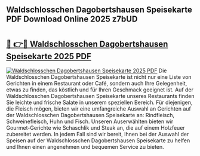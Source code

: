 ## Waldschlosschen Dagobertshausen Speisekarte PDF Download Online 2025 z7bUD

# <h2><a href="http://gcb12n3.nevu.top/?p=Waldschlosschen+Dagobertshausen+Speisekarte">🔗 👉🔴 Waldschlosschen Dagobertshausen Speisekarte 2025 PDF</a></h2>

[![Waldschlosschen Dagobertshausen Speisekarte 2025 PDF](https://i.imgur.com/dBaPXMq.png)](http://gcb12n3.nevu.top/?p=Waldschlosschen+Dagobertshausen+Speisekarte)
Die Waldschlosschen Dagobertshausen Speisekarte ist nicht nur eine Liste von Gerichten in einem Restaurant oder Café, sondern auch Ihre Gelegenheit, etwas zu finden, das köstlich und für Ihren Geschmack geeignet ist. Auf der Waldschlosschen Dagobertshausen Speisekarte unseres Restaurants finden Sie leichte und frische Salate in unserem speziellen Bereich. Für diejenigen, die Fleisch mögen, bieten wir eine umfangreiche Auswahl an Gerichten auf der Waldschlosschen Dagobertshausen Speisekarte an: Rindfleisch, Schweinefleisch, Huhn und Fisch. Unseren Auserwählten bieten wir Gourmet-Gerichte wie Schaschlik und Steak an, die auf einem Holzfeuer zubereitet werden. In jedem Fall sind wir bereit, Ihnen bei der Auswahl der Speisen auf der Waldschlosschen Dagobertshausen Speisekarte zu helfen und Ihnen einen angenehmen und bequemen Service zu bieten.
